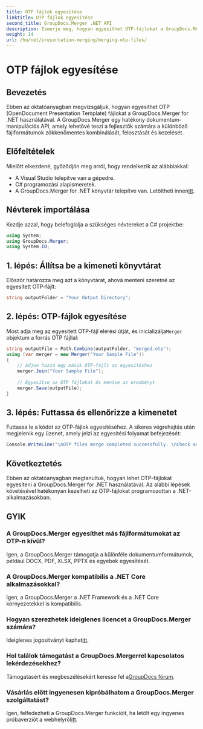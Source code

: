 ```yaml
---
title: OTP fájlok egyesítése
linktitle: OTP fájlok egyesítése
second_title: GroupDocs.Merger .NET API
description: Ismerje meg, hogyan egyesíthet OTP-fájlokat a GroupDocs.Merger for .NET használatával. Ez a lépésről lépésre mutató útmutató zökkenőmentesen végigvezeti a folyamaton.
weight: 14
url: /hu/net/presentation-merging/merging-otp-files/
---
```


# OTP fájlok egyesítése

## Bevezetés
Ebben az oktatóanyagban megvizsgáljuk, hogyan egyesíthet OTP (OpenDocument Presentation Template) fájlokat a GroupDocs.Merger for .NET használatával. A GroupDocs.Merger egy hatékony dokumentum-manipulációs API, amely lehetővé teszi a fejlesztők számára a különböző fájlformátumok zökkenőmentes kombinálását, felosztását és kezelését.
## Előfeltételek
Mielőtt elkezdené, győződjön meg arról, hogy rendelkezik az alábbiakkal:
- A Visual Studio telepítve van a gépedre.
- C# programozási alapismeretek.
-  A GroupDocs.Merger for .NET könyvtár telepítve van. Letöltheti innen[itt](https://releases.groupdocs.com/merger/net/).

## Névterek importálása
Kezdje azzal, hogy belefoglalja a szükséges névtereket a C# projektbe:
```csharp
using System; 
using GroupDocs.Merger;
using System.IO;
```
## 1. lépés: Állítsa be a kimeneti könyvtárat
Először határozza meg azt a könyvtárat, ahová menteni szeretné az egyesített OTP-fájlt:
```csharp
string outputFolder = "Your Output Directory";
```
## 2. lépés: OTP-fájlok egyesítése
 Most adja meg az egyesített OTP-fájl elérési útját, és inicializálja`Merger` objektum a forrás OTP fájllal:
```csharp
string outputFile = Path.Combine(outputFolder, "merged.otp");
using (var merger = new Merger("Your Sample File"))
{
    // Adjon hozzá egy másik OTP-fájlt az egyesítéshez
    merger.Join("Your Sample File");
    
    // Egyesítse az OTP fájlokat és mentse az eredményt
    merger.Save(outputFile);
}
```
## 3. lépés: Futtassa és ellenőrizze a kimenetet
Futtassa le a kódot az OTP-fájlok egyesítéséhez. A sikeres végrehajtás után megjelenik egy üzenet, amely jelzi az egyesítési folyamat befejezését:
```csharp
Console.WriteLine("\nOTP files merge completed successfully. \nCheck output in {0}", outputFolder);
```

## Következtetés
Ebben az oktatóanyagban megtanultuk, hogyan lehet OTP-fájlokat egyesíteni a GroupDocs.Merger for .NET használatával. Az alábbi lépések követésével hatékonyan kezelheti az OTP-fájlokat programozottan a .NET-alkalmazásokban.

## GYIK
### A GroupDocs.Merger egyesíthet más fájlformátumokat az OTP-n kívül?
Igen, a GroupDocs.Merger támogatja a különféle dokumentumformátumok, például DOCX, PDF, XLSX, PPTX és egyebek egyesítését.
### A GroupDocs.Merger kompatibilis a .NET Core alkalmazásokkal?
Igen, a GroupDocs.Merger a .NET Framework és a .NET Core környezetekkel is kompatibilis.
### Hogyan szerezhetek ideiglenes licencet a GroupDocs.Merger számára?
 Ideiglenes jogosítványt kaphat[itt](https://purchase.groupdocs.com/temporary-license/).
### Hol találok támogatást a GroupDocs.Mergerrel kapcsolatos lekérdezésekhez?
 Támogatásért és megbeszélésekért keresse fel a[GroupDocs fórum](https://forum.groupdocs.com/c/merger/32).
### Vásárlás előtt ingyenesen kipróbálhatom a GroupDocs.Merger szolgáltatást?
 Igen, felfedezheti a GroupDocs.Merger funkcióit, ha letölt egy ingyenes próbaverziót a webhelyről[itt](https://releases.groupdocs.com/).